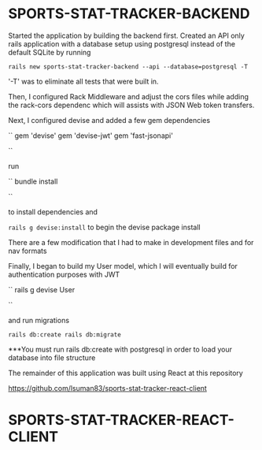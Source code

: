 # SPORTS-STAT-TRACKER-BACKEND

Started the application by building the backend first. Created an API only rails application with a database setup using postgresql instead of the default SQLite by running

```
rails new sports-stat-tracker-backend --api --database=postgresql -T

```
'-T' was to eliminate all tests that were built in.

Then, I configured Rack Middleware and adjust the cors files while adding the rack-cors dependenc which will assists with JSON Web token transfers.

Next, I configured devise and added a few gem dependencies

``
gem 'devise'
gem 'devise-jwt'
gem 'fast-jsonapi'

``

run

``
bundle install 

``

to install dependencies and

``
rails g devise:install
``
to begin the devise package install

There are a few modification that I had to make in development files and for nav formats


Finally, I began to build my User model, which I will eventually build for authentication purposes with JWT 

``
rails g devise User

``

and run migrations 

``
rails db:create
rails db:migrate
``

***You must run rails db:create with postgresql in order to load your database into file structure


The remainder of this application was built using React at this repository

https://github.com/lsuman83/sports-stat-tracker-react-client

# SPORTS-STAT-TRACKER-REACT-CLIENT
